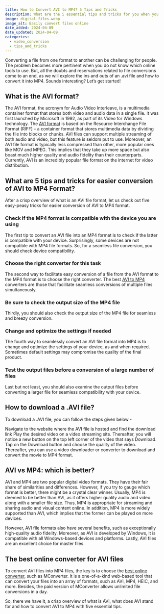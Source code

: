 ```yaml
---
title: How to Convert AVI to MP4? 5 Tips and Tricks
description: What are the 5 essential tips and tricks for you when you need to convert an AVI format file into a MP4 format? Read more here!
image: digital-files.webp
image_alt: Easily convert files online
date_added: 2024-04-09
date_updated: 2024-04-09
categories:
  - video_conversion
  - tips_and_tricks
---
```


Converting a file from one format to another can be challenging for people. The problem becomes more pertinent when you do not know which online tools to use. But, all the doubts and reservations related to file conversions come to an end, as we will explore the ins and outs of an .avi file and how to convert it into MP4. Sounds interesting? Let’s get started!

## What is the AVI format?
The AVI format, the acronym for Audio Video Interleave, is a multimedia container format that stores both video and audio data in a single file. It was first launched by Microsoft in 1992, as part of its Video for Windows technology. The [AVI format](https://mconverter.eu/convert/avi/) is based on the Resource Interchange File Format (RIFF) – a container format that stores multimedia data by dividing the file into blocks or chunks.
AVI files can support multiple streaming of both audio and video, but this feature is seldom put to use. Moreover, an AVI file format is typically less compressed than other, more popular ones like MOV and MPEG. This implies that they take up more space but also boast much higher quality and audio fidelity than their counterparts. Currently, AVI is an incredibly popular file format on the internet for video distribution.

## What are 5 tips and tricks for easier conversion of AVI to MP4 Format?

After a crisp overview of what is an AVI file format, let us check out five easy-peasy tricks for easier conversion of AVI to MP4 format.

### Check if the MP4 format is compatible with the device you are using

The first tip to convert an AVI file into an MP4 format is to check if the latter is compatible with your device. Surprisingly, some devices are not compatible with MP4 file formats. So, for a seamless file conversion, you should check device compatibility. 

### Choose the right converter for this task

The second way to facilitate easy conversion of a file from the AVI format to the MP4 format is to choose the right converter. The best [AVI to MP4](https://mconverter.eu/convert/avi/mp4/) converters are those that facilitate seamless conversions of multiple files simultaneously. 

### Be sure to check the output size of the MP4 file

Thirdly, you should also check the output size of the MP4 file for seamless and breezy conversion.

### Change and optimize the settings if needed

The fourth way to seamlessly convert an AVI file format into MP4 is to change and optimize the settings of your device, as and when required. Sometimes default settings may compromise the quality of the final product. 

### Test the output files before a conversion of a large number of files

Last but not least, you should also examine the output files before converting a larger file for seamless compatibility with your device.

## How to download a .AVI file?

To download a .AVI file, you can follow the steps given below -

Navigate to the website where the AVI file is hosted and find the download link
Play the desired video on a video streaming site. Thereafter, you will notice a new button on the top left corner of the video that says Download. Tap on the Download button and choose the quality of the video.
Thereafter, you can use a video downloader or converter to download and convert the movie to MP4 format.

## AVI vs MP4: which is better?

AVI and MP4 are two popular digital video formats. They have their fair share of similarities and differences. However, if you try to gauge which format is better, there might be a crystal clear winner. Usually, MP4 is deemed to be better than AVI, as it offers higher quality audio and video along with a smaller file size. Thus, MP4 is appropriate for streaming and sharing audio and visual content online. In addition, MP4 is more widely supported than AVI, which implies that the former can be played on more devices.

However, AVI file formats also have several benefits, such as exceptionally high-quality audio fidelity. Moreover, as AVI is developed by Windows, it is compatible with all Windows-based devices and platforms. Lastly, AVI files are an excellent choice for master files.

## The best online converter for AVI files

To convert AVI files into MP4 files, the key is to choose the [best online converter](https://mconverter.eu/), such as MConverter. It is a one-of-a-kind web-based tool that can convert your files into an array of formats, such as AVI, MP4, HEIC, and more. Besides, the paid version of MConverter allows unlimited file conversions in a day. 

So, there we have it, a crisp overview of what is AVI, what does AVI stand for and how to convert AVI to MP4 with five essential tips. 

